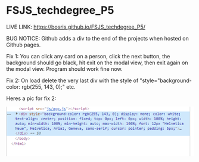 # FSJS_techdegree_P5
LIVE LINK: https://bosris.github.io/FSJS_techdegree_P5/

BUG NOTICE: Github adds a div to the end of the projects when hosted on Github pages. 

Fix 1: You can click any card on a person, click the next button, the background should go black, hit exit on the modal view, then exit again on the modal view. Program should work fine now.

Fix 2: On load delete the very last div with the style of "style="background-color: rgb(255, 143, 0);" etc. 


Heres a pic for fix 2: 


![Screenshot](bugfix2.png)
